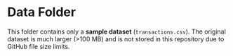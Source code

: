 # Data Folder

This folder contains only a **sample dataset** (`transactions.csv`).
The original dataset is much larger (>100 MB) and is not stored in this repository
due to GitHub file size limits.
